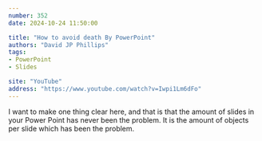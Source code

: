 ```yaml
---
number: 352
date: 2024-10-24 11:50:00

title: "How to avoid death By PowerPoint"
authors: "David JP Phillips"
tags:
- PowerPoint
- Slides

site: "YouTube"
address: "https://www.youtube.com/watch?v=Iwpi1Lm6dFo"
---
```


I want to make one thing clear here, and that is that the amount of slides in your Power Point has never been the problem. It is the amount of objects per slide which has been the problem.